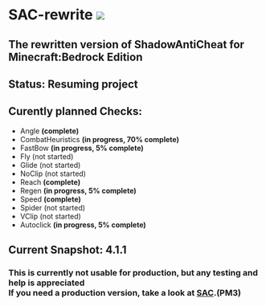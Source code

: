 # SAC-rewrite [![](https://img.shields.io/github/license/DarkWav/SAC-rewrite.svg?label=License)](https://github.com/DarkWav/SAC-rewrite/blob/master/LICENSE)
## The rewritten version of ShadowAntiCheat for Minecraft:Bedrock Edition

## Status: Resuming project

## Curently planned Checks:
- Angle <b>(complete)</b>
- CombatHeuristics <b>(in progress, 70% complete)</b>
- FastBow <b>(in progress, 5% complete)</b>
- Fly (not started)
- Glide (not started)
- NoClip (not started)
- Reach <b>(complete)</b>
- Regen <b>(in progress, 5% complete)</b>
- Speed <b>(complete)</b>
- Spider (not started)
- VClip (not started)
- Autoclick <b>(in progress, 5% complete)</b>

## Current Snapshot: 4.1.1
### This is currently not usable for production, but any testing and help is appreciated<br>If you need a production version, take a look at [SAC](https://github.com/DarkWav/SAC).(PM3)
